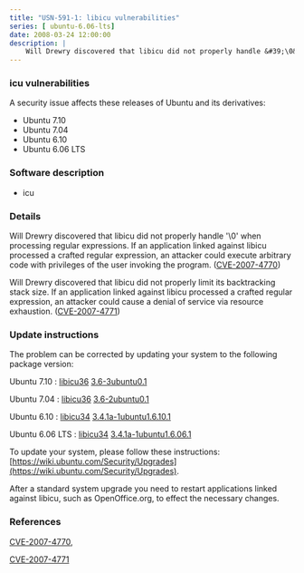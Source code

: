 ```yaml
---
title: "USN-591-1: libicu vulnerabilities"
series: [ ubuntu-6.06-lts]
date: 2008-03-24 12:00:00
description: |
    Will Drewry discovered that libicu did not properly handle &#39;\0&#39; when processing regular expressions. If an application linked against libicu processed a crafted regular expression, an attacker could execute arbitrary code with privileges of the user invoking the program. ([CVE-2007-4770](http://people.ubuntu.com/~ubuntu-security/cve/CVE-2007-4770))
--- 
```

 
 


### icu vulnerabilities

A security issue affects these releases of Ubuntu and its derivatives:

* Ubuntu 7.10
* Ubuntu 7.04
* Ubuntu 6.10
* Ubuntu 6.06 LTS

### Software description

* icu 

### Details

Will Drewry discovered that libicu did not properly handle &#39;\0&#39; when processing regular expressions. If an application linked against libicu processed a crafted regular expression, an attacker could execute arbitrary code with privileges of the user invoking the program. ([CVE-2007-4770](http://people.ubuntu.com/~ubuntu-security/cve/CVE-2007-4770))

Will Drewry discovered that libicu did not properly limit its backtracking stack size. If an application linked against libicu processed a crafted regular expression, an attacker could cause a denial of service via resource exhaustion. ([CVE-2007-4771](http://people.ubuntu.com/~ubuntu-security/cve/CVE-2007-4771)) 

### Update instructions

The problem can be corrected by updating your system to the following package version:

Ubuntu 7.10
 : [libicu36](https://launchpad.net/ubuntu/+source/icu) <span> [3.6-3ubuntu0.1](https://launchpad.net/ubuntu/+source/icu/3.6-3ubuntu0.1) </span> 

Ubuntu 7.04
 : [libicu36](https://launchpad.net/ubuntu/+source/icu) <span> [3.6-2ubuntu0.1](https://launchpad.net/ubuntu/+source/icu/3.6-2ubuntu0.1) </span> 

Ubuntu 6.10
 : [libicu34](https://launchpad.net/ubuntu/+source/icu) <span> [3.4.1a-1ubuntu1.6.10.1](https://launchpad.net/ubuntu/+source/icu/3.4.1a-1ubuntu1.6.10.1) </span> 

Ubuntu 6.06 LTS
 : [libicu34](https://launchpad.net/ubuntu/+source/icu) <span> [3.4.1a-1ubuntu1.6.06.1](https://launchpad.net/ubuntu/+source/icu/3.4.1a-1ubuntu1.6.06.1) </span> 

To update your system, please follow these instructions: [https://wiki.ubuntu.com/Security/Upgrades](https://wiki.ubuntu.com/Security/Upgrades).

After a standard system upgrade you need to restart applications linked against libicu, such as OpenOffice.org, to effect the necessary changes. 

### References

 
 [CVE-2007-4770](http://people.ubuntu.com/~ubuntu-security/cve/CVE-2007-4770), 

 [CVE-2007-4771](http://people.ubuntu.com/~ubuntu-security/cve/CVE-2007-4771)
 

